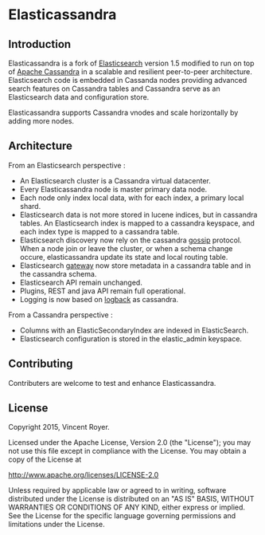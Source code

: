 # Elasticassandra

## Introduction

Elasticassandra is a fork of [Elasticsearch](https://github.com/elastic/elasticsearch) version 1.5 modified to run on top of [Apache Cassandra](http://cassandra.apache.org) in a scalable and resilient peer-to-peer architecture. Elasticsearch code is embedded in Cassanda nodes providing advanced search features on Cassandra tables and Cassandra serve as an Elasticsearch data and configuration store.

Elasticassandra supports Cassandra vnodes and scale horizontally by adding more nodes. 

## Architecture

From an Elasticsearch perspective :
  - An Elasticsearch cluster is a Cassandra virtual datacenter.
  - Every Elasticassandra node is master primary data node.
  - Each node only index local data, with for each index, a primary local shard.
  - Elasticsearch data is not more stored in lucene indices, but in cassandra tables. An Elasticsearch index is mapped to a cassandra keyspace, and each index type is mapped to a cassandra table.
  - Elasticsearch discovery now rely on the cassandra [gossip](https://wiki.apache.org/cassandra/ArchitectureGossip) protocol. When a node join or leave the cluster, or when a schema change occure, elasticassandra update its state and local routing table.
  - Elasticsearch [gateway](https://www.elastic.co/guide/en/elasticsearch/reference/current/modules-gateway.html) now store metadata in a cassandra table and in the cassandra schema.
  - Elasticsearch API remain unchanged.
  - Plugins, REST and java API remain full operational.
  - Logging is now based on [logback](http://logback.qos.ch/) as cassandra.

From a Cassandra perspective :
 - Columns with an ElasticSecondaryIndex are indexed in ElasticSearch.
 - Elasticsearch configuration is stored in the elastic_admin keyspace.


## Contributing

Contributers are welcome to test and enhance Elasticassandra.

## License

Copyright 2015, Vincent Royer.

Licensed under the Apache License, Version 2.0 (the "License"); you may not use this file except in compliance with the License. You may obtain a copy of the License at

http://www.apache.org/licenses/LICENSE-2.0

Unless required by applicable law or agreed to in writing, software distributed under the License is distributed on an "AS IS" BASIS, WITHOUT WARRANTIES OR CONDITIONS OF ANY KIND, either express or implied. See the License for the specific language governing permissions and limitations under the License.
